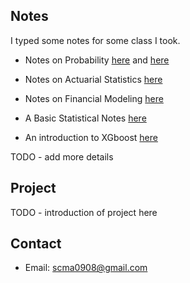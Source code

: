 ## Notes
I typed some notes for some class I took. 

* Notes on Probability [here](./notes/Prob.pdf) and [here](./notes/Prob2.pdf)

* Notes on Actuarial Statistics [here](./notes/Actuarial.pdf)

* Notes on Financial Modeling [here](./notes/fm/document.pdf)

* A Basic Statistical Notes [here](./notes/st/document.pdf)

* An introduction to XGboost [here](./notes/xgboostppt.pdf)

TODO - add more details

## Project
TODO - introduction of project here

## Contact

* Email: scma0908@gmail.com

